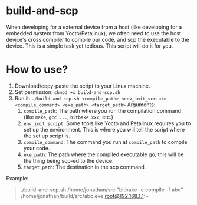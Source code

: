 # build-and-scp
When developing for a external device from a host (like developing for a embedded system from Yocto/Petalinux), we often need to use the host device's cross compiler to compile our code, and scp the executable to the device. This is a simple task yet tedious. This script will do it for you.

# How to use?
1. Download/copy-paste the script to your Linux machine.
2. Set permission: `chmod +x build-and-scp.sh`
3. Run it: `./build-and-scp.sh <compile_path> <env_init_script> <compile_command> <exe_path> <target_path>`
   Arguments:
   1. `compile_path`: The path where you run the compilation command (like `make`, `gcc ...`, `bitbake xxx`, etc.)
   2. `env_init_script`: Some tools like Yocto and Petalinux requires you to set up the environment. This is where you will tell the script where the set up script is.
   3. `compile_command`: The command you run at `compile_path` to compile your code.
   4. `exe_path`: The path where the compiled executable go, this will be the thing being scp-ed to the device.
   5. `target_path`: The destination in the scp command.  

Example:  
> ./build-and-scp.sh /home/jonathan/src "bitbake -c compile -f abc" /home/jonathan/build/src/abc.exe root@192.168.1.1:~
